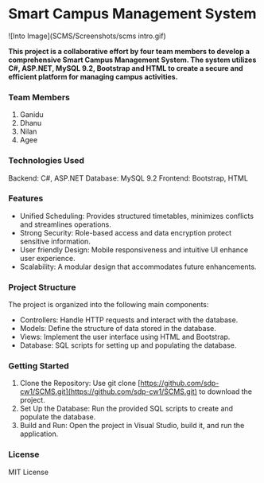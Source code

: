 # Smart Campus Management System
![Into Image](SCMS/Screenshots/scms intro.gif)

**This project is a collaborative effort by four team members to develop a comprehensive Smart Campus Management System. The system utilizes C#, ASP.NET, MySQL 9.2, Bootstrap and HTML to create a secure and efficient platform for managing campus activities.**

### Team Members
1. Ganidu
1. Dhanu
1. Nilan
1. Agee

### Technologies Used
Backend: C#, ASP.NET
Database: MySQL 9.2
Frontend: Bootstrap, HTML

### Features
- Unified Scheduling: Provides structured timetables, minimizes conflicts and streamlines operations.
- Strong Security: Role-based access and data encryption protect sensitive information.
- User friendly Design: Mobile responsiveness and intuitive UI enhance user experience.
- Scalability: A modular design that accommodates future enhancements.

### Project Structure
The project is organized into the following main components:
- Controllers: Handle HTTP requests and interact with the database.
- Models: Define the structure of data stored in the database.
- Views: Implement the user interface using HTML and Bootstrap.
- Database: SQL scripts for setting up and populating the database.

### Getting Started
1. Clone the Repository: Use git clone [https://github.com/sdp-cw1/SCMS.git](https://github.com/sdp-cw1/SCMS.git) to download the project.
1. Set Up the Database: Run the provided SQL scripts to create and populate the database.
1. Build and Run: Open the project in Visual Studio, build it, and run the application.

### License
MIT License
